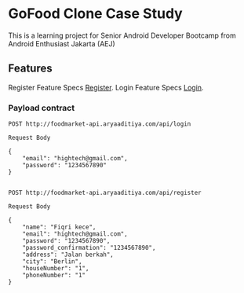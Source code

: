 # GoFood Clone Case Study

This is a learning project for Senior Android Developer Bootcamp from Android Enthusiast Jakarta (AEJ)

## Features
Register Feature Specs [Register](https://github.com/deanuharatinu/GoFood-Clone/blob/development/register_feature_specs.md).
Login Feature Specs [Login](https://github.com/deanuharatinu/GoFood-Clone/blob/development/login_feature_specs.md).

### Payload contract

```
POST http://foodmarket-api.aryaaditiya.com/api/login

Request Body

{
    "email": "hightech@gmail.com",
    "password": "1234567890"
}


POST http://foodmarket-api.aryaaditiya.com/api/register

Request Body

{
    "name": "Fiqri kece",
    "email": "hightech@gmail.com",
    "password": "1234567890",
    "password_confirmation": "1234567890",
    "address": "Jalan berkah",
    "city": "Berlin",
    "houseNumber": "1",
    "phoneNumber": "1"
}
```
